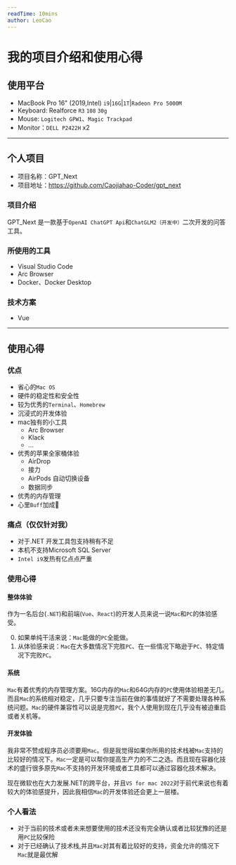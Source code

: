 ```yaml
---
readTime: 10mins
author: LeoCao
---
```


# 我的项目介绍和使用心得

## 使用平台
- MacBook Pro 16" (2019,Intel) `i9`|`16G`|`1T`|`Radeon Pro 5000M`
- Keyboard: Realforce `R3` `108` `30g`
- Mouse: `Logitech GPW1`、`Magic Trackpad`
- Monitor：`DELL P2422H` x2

<hr/>

## 个人项目

- 项目名称：GPT_Next
- 项目地址：https://github.com/Caojiahao-Coder/gpt_next

### 项目介绍
GPT_Next 是一款基于`OpenAI ChatGPT Api`和`ChatGLM2（开发中）`二次开发的问答工具。

### 所使用的工具
- Visual Studio Code
- Arc Browser
- Docker、Docker Desktop

### 技术方案
- Vue

<hr/>

## 使用心得
### 优点
- 省心的`Mac OS`
- 硬件的稳定性和安全性
- 较为优秀的`Terminal`、`Homebrew`
- 沉浸式的开发体验
- mac独有的小工具
  - Arc Browser
  - Klack
  - ...
- 优秀的苹果全家桶体验
  - AirDrop
  - 接力
  - AirPods 自动切换设备
  - 数据同步
- 优秀的内存管理
- 心里`Buff`加成👀

### 痛点（仅仅针对我）
- 对于.NET 开发工具包支持稍有不足
- 本机不支持Microsoft SQL Server
- `Intel i9`发热有亿点点严重

### 使用心得

#### 整体体验
作为一名后台(`.NET`)和前端(`Vue`、`React`)的开发人员来说一说`Mac`和`PC`的体验感受。

0. 如果单纯干活来说：`Mac`能做的`PC`全能做。
1. 从体验感来说：`Mac`在大多数情况下完胜`PC`、在一些情况下略逊于`PC`、特定情况下完败`PC`。

#### 系统
`Mac`有着优秀的内存管理方案。16G内存的`Mac`和64G内存的`PC`使用体验相差无几。而且`Mac`的系统相对稳定，几乎只要专注当前在做的事情就好了不需要处理各种系统问题。`Mac`的硬件兼容性可以说是完胜`PC`，我个人使用到现在几乎没有被迫重启或者关机等。

#### 开发体验
我非常不赞成程序员必须要用`Mac`。但是我觉得如果你所用的技术栈被`Mac`支持的比较好的情况下。`Mac`一定是可以帮你提高生产力的不二之选。而且现在容器化技术的盛行很多原先`Mac`不支持的开发环境或者工具都可以通过容器化技术解决。

现在微软也在大力发展.NET的跨平台，并且`VS for mac 2022`对于前代来说也有着较大的体验感提升，因此我相信`Mac`的开发体验还会更上一层楼。

### 个人看法
- 对于当前的技术或者未来想要使用的技术还没有完全确认或者比较犹豫的还是用`PC`比较保险
- 对于已经确认了技术栈,并且`Mac`对其有着比较好的支持，资金允许的情况下`Mac`就是最优解
